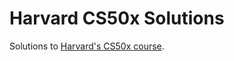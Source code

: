 # Harvard CS50x Solutions
Solutions to [Harvard's CS50x course](https://www.edx.org/course/introduction-computer-science-harvardx-cs50x).
